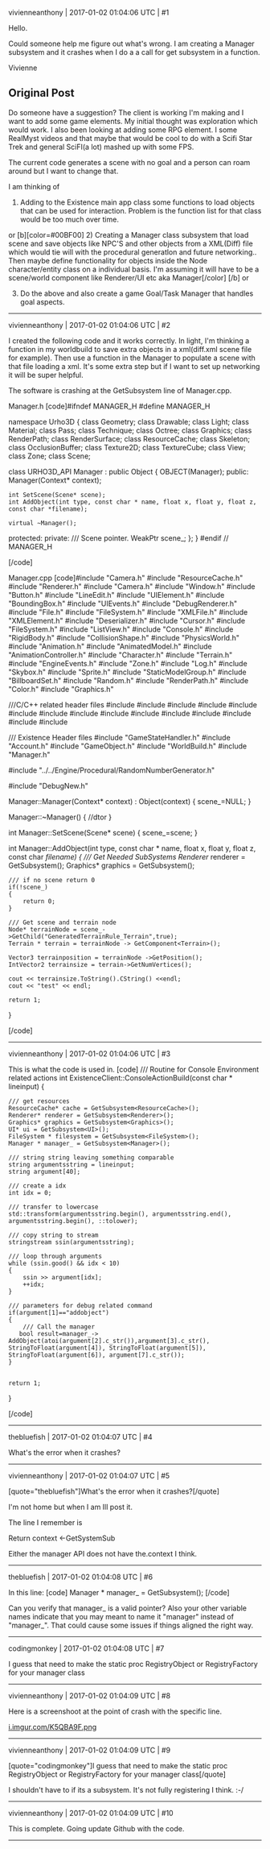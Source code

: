 vivienneanthony | 2017-01-02 01:04:06 UTC | #1

Hello.

Could someone help me figure out what's wrong. I am creating a Manager subsystem and it crashes when I do a a call for get   subsystem in a function.

Vivienne

Original Post
---------------
Do someone have  a suggestion? The client is working I'm making and I want to add some game elements. My initial thought was exploration which would work. I also been looking at adding some RPG element. I some RealMyst videos and that maybe that would be cool to do with a Scifi Star Trek and general SciFI(a lot) mashed up with some FPS.

The current code generates a scene with no goal and a person can roam around but I want to change that.

I am thinking of 

1) Adding to the Existence main app class some functions to load objects that can be used for interaction. Problem is the function list for that class would be too much over time.

or 
[b][color=#00BF00]
2) Creating a Manager  class subsystem that load scene and save objects like NPC'S and other objects from a XML(Diff) file which would tie will with the procedural generatlon and future networking.. Then maybe define functionality for objects inside the Node character/entity class on a individual basis. I'm assuming it will have to be a scene/world component like Renderer/UI etc aka Manager[/color]
[/b]
or

3) Do the above and also create a game Goal/Task Manager that handles goal aspects.

-------------------------

vivienneanthony | 2017-01-02 01:04:06 UTC | #2

I created the following code and it works correctly. In light, I'm thinking a function in my worldbuild to save extra objects in a xml(diff.xml scene file for example). Then use a function in the Manager to populate a scene with that file loading a xml. It's some extra step but if I want to set up networking it will be super helpful.

The software is crashing at the GetSubsystem line of Manager.cpp.


Manager.h
[code]#ifndef MANAGER_H
#define MANAGER_H


namespace Urho3D
{
class Geometry;
class Drawable;
class Light;
class Material;
class Pass;
class Technique;
class Octree;
class Graphics;
class RenderPath;
class RenderSurface;
class ResourceCache;
class Skeleton;
class OcclusionBuffer;
class Texture2D;
class TextureCube;
class View;
class Zone;
class Scene;


class URHO3D_API Manager : public Object
{
    OBJECT(Manager);
public:
    Manager(Context* context);

    int SetScene(Scene* scene);
    int AddObject(int type, const char * name, float x, float y, float z, const char *filename);

    virtual ~Manager();
protected:
private:
  /// Scene pointer.
    WeakPtr<Scene> scene_;
};
}
#endif // MANAGER_H

[/code]

Manager.cpp
[code]#include "Camera.h"
#include "ResourceCache.h"
#include "Renderer.h"
#include "Camera.h"
#include "Window.h"
#include "Button.h"
#include "LineEdit.h"
#include "UIElement.h"
#include "BoundingBox.h"
#include "UIEvents.h"
#include "DebugRenderer.h"
#include "File.h"
#include "FileSystem.h"
#include "XMLFile.h"
#include "XMLElement.h"
#include "Deserializer.h"
#include "Cursor.h"
#include "FileSystem.h"
#include "ListView.h"
#include "Console.h"
#include "RigidBody.h"
#include "CollisionShape.h"
#include "PhysicsWorld.h"
#include "Animation.h"
#include "AnimatedModel.h"
#include "AnimationController.h"
#include "Character.h"
#include "Terrain.h"
#include "EngineEvents.h"
#include "Zone.h"
#include "Log.h"
#include "Skybox.h"
#include "Sprite.h"
#include "StaticModelGroup.h"
#include "BillboardSet.h"
#include "Random.h"
#include "RenderPath.h"
#include "Color.h"
#include "Graphics.h"

///C/C++ related header files
#include <string>
#include <iostream>
#include <sstream>
#include <vector>
#include <iterator>
#include <algorithm>
#include <locale>
#include <ctime>
#include <cmath>
#include <iomanip>
#include <fstream>
#include <cstdlib>
#include <iostream>
#include <utility>
#include <algorithm>

/// Existence Header files
#include "GameStateHandler.h"
#include "Account.h"
#include "GameObject.h"
#include "WorldBuild.h"
#include "Manager.h"

#include "../../Engine/Procedural/RandomNumberGenerator.h"

#include "DebugNew.h"

Manager::Manager(Context* context) :
    Object(context)
{
    scene_=NULL;
}

Manager::~Manager()
{
    //dtor
}

int Manager::SetScene(Scene* scene)
{
    scene_=scene;
}

int Manager::AddObject(int type, const char * name, float x, float y, float z, const char *filename)
{
    /// Get Needed SubSystems
    Renderer* renderer = GetSubsystem<Renderer>();
    Graphics* graphics = GetSubsystem<Graphics>();

    /// if no scene return 0
    if(!scene_)
    {
        return 0;
    }

    /// Get scene and terrain node
    Node* terrainNode = scene_->GetChild("GeneratedTerrainRule_Terrain",true);
    Terrain * terrain = terrainNode -> GetComponent<Terrain>();

    Vector3 terrainposition = terrainNode ->GetPosition();
    IntVector2 terrainsize = terrain->GetNumVertices();

    cout << terrainsize.ToString().CString() <<endl;
    cout << "test" << endl;

    return 1;
}


[/code]

-------------------------

vivienneanthony | 2017-01-02 01:04:06 UTC | #3

This is what the code is used in.
[code]
/// Routine for Console Environment related actions
int ExistenceClient::ConsoleActionBuild(const char * lineinput)
{

    /// get resources
    ResourceCache* cache = GetSubsystem<ResourceCache>();
    Renderer* renderer = GetSubsystem<Renderer>();
    Graphics* graphics = GetSubsystem<Graphics>();
    UI* ui = GetSubsystem<UI>();
    FileSystem * filesystem = GetSubsystem<FileSystem>();
    Manager * manager_ = GetSubsystem<Manager>();

    /// string string leaving something comparable
    string argumentsstring = lineinput;
    string argument[40];

    /// create a idx
    int idx = 0;

    /// transfer to lowercase
    std::transform(argumentsstring.begin(), argumentsstring.end(), argumentsstring.begin(), ::tolower);

    /// copy string to stream
    stringstream ssin(argumentsstring);

    /// loop through arguments
    while (ssin.good() && idx < 10)
    {
        ssin >> argument[idx];
        ++idx;
    }

    /// parameters for debug related command
    if(argument[1]=="addobject")
    {
        /// Call the manager
       bool result=manager_-> AddObject(atoi(argument[2].c_str()),argument[3].c_str(), StringToFloat(argument[4]), StringToFloat(argument[5]), StringToFloat(argument[6]), argument[7].c_str());
    }


    return 1;
}

[/code]

-------------------------

thebluefish | 2017-01-02 01:04:07 UTC | #4

What's the error when it crashes?

-------------------------

vivienneanthony | 2017-01-02 01:04:07 UTC | #5

[quote="thebluefish"]What's the error when it crashes?[/quote]

I'm not home but when I am Ill post it.

The line I remember is 

Return context <-GetSystemSub

Either the manager API does not have the.context I think.

-------------------------

thebluefish | 2017-01-02 01:04:08 UTC | #6

In this line:
[code]
Manager * manager_ = GetSubsystem<Manager>();
[/code]

Can you verify that manager_ is a valid pointer? Also your other variable names indicate that you may meant to name it "manager" instead of "manager_". That could cause some issues if things aligned the right way.

-------------------------

codingmonkey | 2017-01-02 01:04:08 UTC | #7

I guess that need to make the static proc RegistryObject or RegistryFactory for your manager class

-------------------------

vivienneanthony | 2017-01-02 01:04:09 UTC | #8

Here is a screenshoot at the point of crash with the specific line.

[i.imgur.com/K5QBA9F.png](http://i.imgur.com/K5QBA9F.png)

-------------------------

vivienneanthony | 2017-01-02 01:04:09 UTC | #9

[quote="codingmonkey"]I guess that need to make the static proc RegistryObject or RegistryFactory for your manager class[/quote]

I shouldn't have to if its a subsystem. It's not fully registering I think. :-/

-------------------------

vivienneanthony | 2017-01-02 01:04:09 UTC | #10

This is complete. Going update Github with the code.

-------------------------

